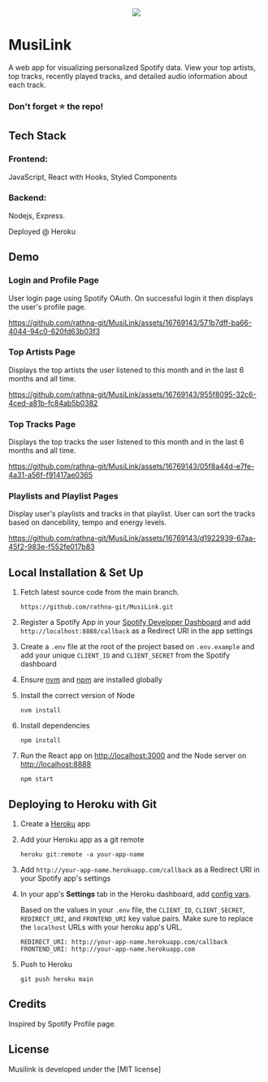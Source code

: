 <p align="center"> 
 <img src = "https://github.com/rathna-git/MusiLink/assets/16769143/5539fcf7-cef0-4084-bd8c-d221a2ea64c0">
</p>

# MusiLink

A web app for visualizing personalized Spotify data. View your top artists, top tracks, recently played tracks, and detailed audio information about each track. 

### Don't forget ⭐ the repo!

## Tech Stack

### Frontend: 
JavaScript, React with Hooks, Styled Components
### Backend: 
Nodejs, Express.

Deployed @ Heroku

## Demo

### Login and Profile Page

User login page using Spotify OAuth. On successful login it then displays the user's profile page.

https://github.com/rathna-git/MusiLink/assets/16769143/571b7dff-ba66-4044-94c0-620fd63b03f3



### Top Artists Page 

Displays the top artists the user listened to this month and in the last 6 months and all time.

https://github.com/rathna-git/MusiLink/assets/16769143/955f8095-32c6-4ced-a81b-fc84ab5b0382


### Top Tracks Page

Displays the top tracks the user listened to this month and in the last 6 months and all time.

https://github.com/rathna-git/MusiLink/assets/16769143/05f8a44d-e7fe-4a31-a56f-f91417ae0365

### Playlists and Playlist Pages

Display user's playlists and tracks in that playlist. User can sort the tracks based on dancebility, tempo and energy levels.

https://github.com/rathna-git/MusiLink/assets/16769143/d1922939-67aa-45f2-983e-f552fe017b83




## Local Installation & Set Up

1. Fetch latest source code from the main branch.
   
   ```shell
   https://github.com/rathna-git/MusiLink.git
   ```
   
2. Register a Spotify App in your [Spotify Developer Dashboard](https://developer.spotify.com/dashboard/) and add `http://localhost:8888/callback` as a Redirect URI in the app settings

3. Create a `.env` file at the root of the project based on `.env.example` and add your unique `CLIENT_ID` and `CLIENT_SECRET` from the Spotify dashboard

4. Ensure [nvm](https://github.com/nvm-sh/nvm) and [npm](https://www.npmjs.com/) are installed globally

5. Install the correct version of Node

    ```shell
    nvm install
    ```

6. Install dependencies

    ```shell
    npm install
    ```

7. Run the React app on <http://localhost:3000> and the Node server on <http://localhost:8888>

    ```shell
    npm start
    ```


## Deploying to Heroku with Git

1. Create a [Heroku](https://www.heroku.com/) app

2. Add your Heroku app as a git remote

    ```shell
    heroku git:remote -a your-app-name
    ```

3. Add `http://your-app-name.herokuapp.com/callback` as a Redirect URI in your Spotify app's settings

4. In your app's **Settings** tab in the Heroku dashboard, add [config vars](https://devcenter.heroku.com/articles/config-vars#using-the-heroku-dashboard).

   Based on the values in your `.env` file, the `CLIENT_ID`, `CLIENT_SECRET`, `REDIRECT_URI`, and `FRONTEND_URI` key value pairs. Make sure to replace the `localhost` URLs with your heroku app's URL.

   ```env
   REDIRECT_URI: http://your-app-name.herokuapp.com/callback
   FRONTEND_URI: http://your-app-name.herokuapp.com
   ```

5. Push to Heroku

    ```shell
    git push heroku main
    ```

    
## Credits

Inspired by Spotify Profile page.

## License

Musilink is developed under the [MIT license]






